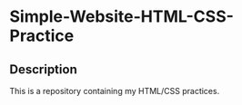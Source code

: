 # Simple-Website-HTML-CSS-Practice

## Description

This is a repository containing my HTML/CSS practices.
